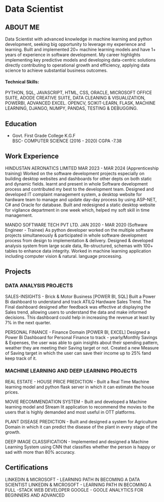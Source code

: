 
# Data Scientist

## ABOUT ME
Data Scientist with advanced knowledge in machine learning and python development,
seeking big opportunity to leverage my experience and learning. Built and implemented
20+ machine learning models and have 1+ years of experience in software development.
My career highlights implementing key predictive models and developing data-centric
solutions directly contributing to operational growth and efficiency, applying data
science to achieve substantial business outcomes.

#### Technical Skills: 
PYTHON, SQL, JAVASCRIPT,
HTML, CSS, ORACLE,
MICROSOFT OFFICE SUITE,
ADODE CREATIVE SUITE,
DATA CLEANING & VISUALIZATION,
POWERBI, ADVANCED EXCEL.
OPENCV, SCIKIT-LEARN, FLASK,
MACHINE LEARNING,
DJANGO, NUMPY, PANDAS,
TESTING & DEBUGGING.


## Education
- Govt. First Grade College K.G.F						       		
BSC- COMPUTER SCIENCE (2016 - 2020)
CGPA -7.38


## Work Experience
HINDUSTAN AERONATICS LIMITED
MAR 2023 - MAR 2024 (Apprenticeship training)
Worked on the software development projects especially on building desktop websites and
dashboards for other depts on both static and dynamic fields. learnt and present in whole
Software development process and contributed my best to the development team.
Designed and developed IT complaint management system, a desktop website for hardware
team to manage and update day-day process by using ASP-NET, C# and Oracle for database.
Built and redesigned a static desktop website for vigilance department in one week which,
helped my soft skill in time management.

MANDO SOFTWARE TECH PVT LTD.
JAN 2020 - MAR 2020 (Software Engineer - Trainee)
As python developer worked on the multiple software projects simultaneously & participated in
whole software development process from design to implementation & delivery.
Designed & developed analysis system from large scale data, Re-structured, schemas with 100+
tables to enhance data integrity.
Worked in machine learning application including computer vision & natural. language processing.

## Projects
### DATA ANALYSIS PROJECTS
SALES-INSIGHTS - Brick & Motor Business [POWER BI, SQL]
Built a Power Bi dashboard to understand and track ATILQ Hardware Sales Trend.
The Final dashboard designed after feedback was effective at displaying the Sales trend,
allowing users to understand the data and make informed decisions.
This dashboard could help in increasing the revenue at least by 7% in the next quarter.

PERSONAL FINANCE - Finance Domain [POWER BI, EXCEL]
Designed a Power Bi Dashboard for Personal Finance to track - yearly/Monthly Savings &
Expenses, the user was able to gain insights about their spending pattern, weather they are
meeting their Saving target or not. Created a new Measure of Saving target in which the user
can save their income up to 25% fand keep track of it.

### MACHINE LEARNING AND DEEP LEARNING PROJECTS
REAL ESTATE - HOUSE PRICE PREDICTION - Built a Real Time Machine learning model and
python flask server in which it can estimate the house prices.

MOVIE RECOMMENDATION SYSTEM - Built and developed a Machine learning model and
Stream lit application to recommend the movies to the users that is highly demanded and most
useful in OTT platforms.

PLANT DISEASE PREDICTION - Built and designed a system for Agriculture Domain in which
it can predict the disease of the plant in every stage of the growth.

DEEP IMAGE CLASSIFICATION - Implemented and designed a Machine Learning System
using CNN that classifies whether the person is happy or sad with more than 80% accuracy.



## Certifications

LINKEDIN & MICROSOFT - LEARNING PATH IN BECOMING A DATA SCIENTIST
LINKEDIN & MICROSOFT - LEARNING PATH IN BECOMING A FULL -STACK WEB DEVELOPER
GOOGLE -               GOOLE ANALYTICS FOR BEGINNERS AND ADVANCED







